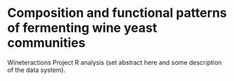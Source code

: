 # Composition and functional patterns of fermenting wine yeast communities
Wineteractions Project R analysis (set abstract here and some description of the data system).
